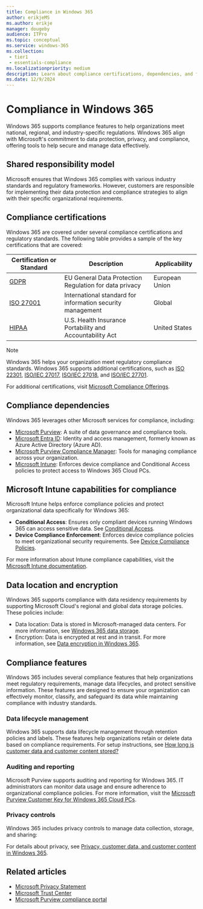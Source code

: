 ```yaml
---
title: Compliance in Windows 365
author: erikjeMS
ms.author: erikje
manager: dougeby
audience: ITPro
ms.topic: conceptual
ms.service: windows-365
ms.collection: 
 - tier1
 - essentials-compliance
ms.localizationpriority: medium
description: Learn about compliance certifications, dependencies, and features in Windows 365 supporting data protection and regulatory requirements.
ms.date: 12/9/2024
---
```


# Compliance in Windows 365

Windows 365 supports compliance features to help organizations meet national, regional, and industry-specific regulations. Windows 365 align with Microsoft's commitment to data protection, privacy, and compliance, offering tools to help secure and manage data effectively.

## Shared responsibility model

Microsoft ensures that Windows 365 complies with various industry standards and regulatory frameworks. However, customers are responsible for implementing their data protection and compliance strategies to align with their specific organizational requirements.

## Compliance certifications

Windows 365 are covered under several compliance certifications and regulatory standards. The following table provides a sample of the key certifications that are covered:

| Certification or Standard | Description | Applicability |
|---------------------------|-------------|---------------|
| [GDPR](/compliance/regulatory/gdpr) | EU General Data Protection Regulation for data privacy  | European Union |
| [ISO 27001](/compliance/regulatory/offering-iso-27001) | International standard for information security management | Global |
| [HIPAA](/compliance/regulatory/offering-hipaa-hitech)   | U.S. Health Insurance Portability and Accountability Act | United States |

> [!NOTE]
> Windows 365 helps your organization meet regulatory compliance standards. Windows 365 supports additional certifications, such as [ISO 22301](/compliance/regulatory/offering-iso-22301), [ISO/IEC 27017](/compliance/regulatory/offering-iso-27017), [ISO/IEC 27018](/compliance/regulatory/offering-iso-27018), and [ISO/IEC 27701](/compliance/regulatory/offering-iso-27701). 

For additional certifications, visit [Microsoft Compliance Offerings](/compliance/regulatory/offering-home).

## Compliance dependencies

Windows 365 leverages other Microsoft services for compliance, including:

- [Microsoft Purview](/purview/purview): A suite of data governance and compliance tools.
- [Microsoft Entra ID](/entra/fundamentals/whatis): Identity and access management, formerly known as Azure Active Directory (Azure AD).
- [Microsoft Purview Compliance Manager](/purview/compliance-manager): Tools for managing compliance across your organization.
- [Microsoft Intune](/mem): Enforces device compliance and Conditional Access policies to protect access to Windows 365 Cloud PCs.

## Microsoft Intune capabilities for compliance

Microsoft Intune helps enforce compliance policies and protect organizational data specifically for Windows 365:

- **Conditional Access**: Ensures only compliant devices running Windows 365 can access sensitive data. See [Conditional Access](/mem/intune/protect/conditional-access).
- **Device Compliance Enforcement**: Enforces device compliance policies to meet organizational security requirements. See [Device Compliance Policies](/mem/intune/protect/device-compliance-get-started).

For more information about Intune compliance capabilities, visit the [Microsoft Intune documentation](/mem).

## Data location and encryption

Windows 365 supports compliance with data residency requirements by supporting Microsoft Cloud's regional and global data storage policies. These policies include:

- Data location: Data is stored in Microsoft-managed data centers. For more information, see [Windows 365 data storage](enterprise/privacy-personal-data.md#windows-365-data-storage).
- Encryption: Data is encrypted at rest and in transit. For more information, see [Data encryption in Windows 365](enterprise/encryption.md).

## Compliance features

Windows 365 includes several compliance features that help organizations meet regulatory requirements, manage data lifecycles, and protect sensitive information. These features are designed to ensure your organization can effectively monitor, classify, and safeguard its data while maintaining compliance with industry standards.

### Data lifecycle management

Windows 365 supports data lifecycle management through retention policies and labels. These features help organizations retain or delete data based on compliance requirements. For setup instructions, see [How long is customer data and customer content stored?](enterprise/privacy-personal-data.md#how-long-is-customer-data-and-customer-content-stored)

### Auditing and reporting

Microsoft Purview supports auditing and reporting for Windows 365. IT administrators can monitor data usage and ensure adherence to organizational compliance policies. For more information, visit the [Microsoft Purview Customer Key for Windows 365 Cloud PCs](enterprise/purview-customer-key.md).

### Privacy controls

Windows 365 includes privacy controls to manage data collection, storage, and sharing:

For details about privacy, see [Privacy, customer data, and customer content in Windows 365](enterprise/privacy-personal-data.md).

## Related articles

- [Microsoft Privacy Statement](https://privacy.microsoft.com/privacystatement)
- [Microsoft Trust Center](https://www.microsoft.com/trust-center)
- [Microsoft Purview compliance portal](https://compliance.microsoft.com/)

